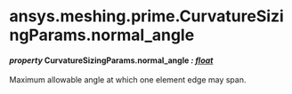 # ansys.meshing.prime.CurvatureSizingParams.normal_angle



#### *property* CurvatureSizingParams.normal_angle *: [float](https://docs.python.org/3.11/library/functions.html#float)*

Maximum allowable angle at which one element edge may span.

<!-- !! processed by numpydoc !! -->

